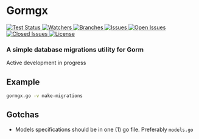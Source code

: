 # Gormgx

<a href="https://github.com/kineticengines/gormgx/actions?query=workflow%3ATests+branch%3Amain">
    <img src="https://github.com/kineticengines/gormgx/workflows/Tests/badge.svg" alt="Test Status" />
</a>

<a href="https://badgen.net/github/watchers/kineticengines/gormgx">
    <img src="https://badgen.net/github/watchers/kineticengines/gormgx" alt="Watchers"/>
</a>

<a href="https://badgen.net/github/branches/kineticengines/gormgx">
    <img src="https://badgen.net/github/branches/kineticengines/gormgx" alt="Branches" />
</a>

<a href="https://badgen.net/github/issues/kineticengines/gormgx">
    <img src="https://badgen.net/github/issues/kineticengines/gormgx" alt="Issues" />
</a>

<a href="https://badgen.net/github/open-issues/kineticengines/gormgx">
    <img src="https://badgen.net/github/open-issues/kineticengines/gormgx" alt="Open Issues" />
</a>

<a href="https://badgen.net/github/closed-issues/kineticengines/gormgx">
    <img src="https://badgen.net/github/closed-issues/kineticengines/gormgx" alt="Closed Issues" />
</a>

<a href="https://badgen.net/github/license/kineticengines/gormgx">
    <img src="https://badgen.net/github/license/kineticengines/gormgx" alt="License" />
</a>

<br>

### A simple database migrations utility for Gorm

Active development in progress

## Example

```sh
gormgx.go -v make-migrations
```

## Gotchas

- Models specifications should be in one (1) go file. Preferably `models.go`
